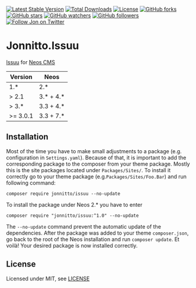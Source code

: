 [![Latest Stable Version](https://poser.pugx.org/jonnitto/issuu/v/stable)](https://packagist.org/packages/jonnitto/issuu)
[![Total Downloads](https://poser.pugx.org/jonnitto/issuu/downloads)](https://packagist.org/packages/jonnitto/issuu)
[![License](https://poser.pugx.org/jonnitto/issuu/license)](https://packagist.org/packages/jonnitto/issuu)
[![GitHub forks](https://img.shields.io/github/forks/jonnitto/Jonnitto.Issuu.svg?style=social&label=Fork)](https://github.com/jonnitto/Jonnitto.Issuu/fork)
[![GitHub stars](https://img.shields.io/github/stars/jonnitto/Jonnitto.Issuu.svg?style=social&label=Stars)](https://github.com/jonnitto/Jonnitto.Issuu/stargazers)
[![GitHub watchers](https://img.shields.io/github/watchers/jonnitto/Jonnitto.Issuu.svg?style=social&label=Watch)](https://github.com/jonnitto/Jonnitto.Issuu/subscription)
[![GitHub followers](https://img.shields.io/github/followers/jonnitto.svg?style=social&label=Follow)](https://github.com/jonnitto/followers)
[![Follow Jon on Twitter](https://img.shields.io/twitter/follow/jonnitto.svg?style=social&label=Follow)](https://twitter.com/jonnitto)

# Jonnitto.Issuu

[Issuu](http://issuu.com/) for [Neos CMS](https://www.neos.io)

| Version  | Neos        |
| -------- | ------------|
| 1.\*     | 2.\*        |
| > 2.1    | 3.\* + 4.\* |
| > 3.\*   | 3.3 + 4.\*  |
| >= 3.0.1 | 3.3 + 7.\*  |

## Installation

Most of the time you have to make small adjustments to a package (e.g.
configuration in `Settings.yaml`). Because of that, it is important to add the
corresponding package to the composer from your theme package. Mostly this is
the site packages located under `Packages/Sites/`. To install it correctly go to
your theme package (e.g.`Packages/Sites/Foo.Bar`) and run following command:

```
composer require jonnitto/issuu --no-update
```

To install the package under Neos 2.\* you have to enter

```
composer require "jonnitto/issuu:^1.0" --no-update
```

The `--no-update` command prevent the automatic update of the dependencies.
After the package was added to your theme `composer.json`, go back to the root
of the Neos installation and run `composer update`. Et voilà! Your desired
package is now installed correctly.

## License

Licensed under MIT, see [LICENSE](LICENSE)
